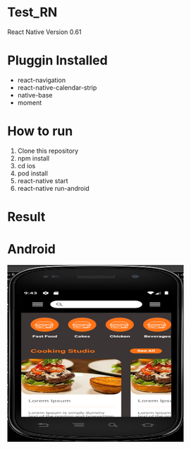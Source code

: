 # Test_RN
React Native Version 0.61

# Pluggin Installed
- react-navigation
- react-native-calendar-strip
- native-base
- moment

# How to run
1. Clone this repository
2. npm install
3. cd ios
4. pod install
4. react-native start
5. react-native run-android

# Result 
# Android
<img src="https://github.com/gandarain/Test_RN/blob/master/result/android/1.png" width="400" height="400">
